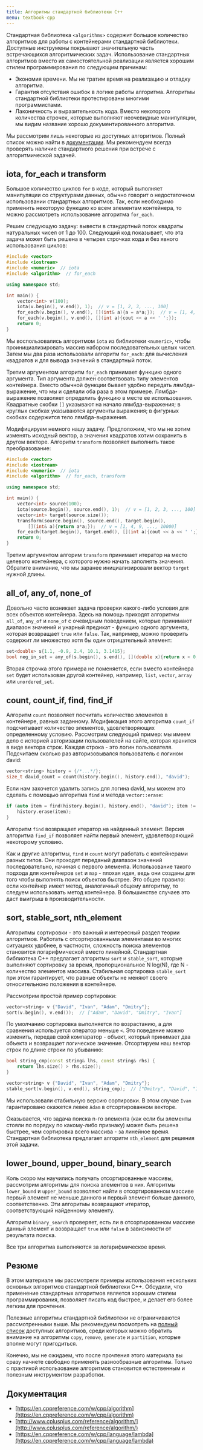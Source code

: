 ```yaml
---
title: Алгоритмы стандартной библиотеки C++
menu: textbook-cpp
---
```


Стандартная библиотека `<algorithms>` содержит большое количество алгоритмов для работы с контейнерами стандартной библиотеки. Доступные инструмены покрывают значительную часть встречающихся алгоритмических задач. Использование стандартных алгоритмов вместо их самостоятельной реализации является хорошим стилем программирования по следующим причинам:

* Экономия времени. Мы не тратим время на реализацию и отладку алгоритма.
* Гарантия отсутствия ошибок в логике работы алгоритма. Алгоритмы стандартной библиотеки протестированы многими программистами.
* Лаконичность и выразительность кода. Вместо некоторого количества строчек, которые выполняют неочевидные манипуляции, мы видим название хорошо документированного алгоритма.

Мы рассмотрим лишь некоторые из доступных алгоритмов. Полный список можно найти в [документации](https://en.cppreference.com/w/cpp/algorithm). Мы рекомендуем всегда проверять наличие стандартного решения при встрече с алгоритмической задачей.

<!-- ## Немодифицирующие алгоритмы -->

## iota, for_each и transform

Большое количество циклов `for` в коде, который выполняет манипуляции со структурами данных, обычно говорит о недостаточном использовании стандартных алгоритмов. Так, если необходимо применить некоторую функцию ко всем элементам контейнера, то можно рассмотреть использование алгоритма `for_each`.

Решим следующую задачу: вывести в стандартный поток квадраты натуральных чисел от 1 до 100. Следующий код показывает, что эта задача может быть решена в четырех строчках кода и без явного использования циклов:

```cpp
#include <vector>
#include <iostream>
#include <numeric>  // iota
#include <algorithm>  // for_each

using namespace std;

int main() {
    vector<int> v(100);
    iota(v.begin(), v.end(), 1);  // v = [1, 2, 3, ..., 100]
    for_each(v.begin(), v.end(), [](int& a){a = a*a;});  // v = [1, 4, 9, ..., 10000]
    for_each(v.begin(), v.end(), [](int a){cout << a << ' ';});
    return 0;
}
```

Мы воспользовались алгоритмом `iota` из библиотеки `<numeric>`, чтобы проинициализировать массив набором последовательных целых чисел. Затем мы два раза использовали алгоритм `for_each`: для вычисления квадратов и для вывода значений в стандартный поток.

Третим аргументом алгоритм `for_each` принимает функцию одного аргумента. Тип аргумента должен соответвовать типу элементов контейнера. Вместо обычной функции бывает удобно передать лямбда-выражение, что мы и сделали оба раза в этом примере. Лямбда-выражение позволяет определить функцию в месте ее использования. Квадратные скобки `[]` указывают на начало лямбда-выражения; в круглых скобках указываются аргументы выражения; в фигурных скобках содержится тело лямбда-выражения.

Модифицируем немного нашу задачу. Предположим, что мы не хотим изменять исходный вектор, а значения квадратов хотим сохранить в другом векторе. Алгоритм `transform` позволяет выполнить такое преобразование:

```cpp
#include <vector>
#include <iostream>
#include <numeric>  // iota
#include <algorithm>  // for_each, transform

using namespace std;

int main() {
    vector<int> source(100);
    iota(source.begin(), source.end(), 1);  // v = [1, 2, 3, ..., 100]
    vector<int> target(source.size());
    transform(source.begin(), source.end(), target.begin(),
        [](int& a){return a*a;});  // v = [1, 4, 9, ..., 10000]
    for_each(target.begin(), target.end(), [](int a){cout << a << ' ';});
    return 0;
}
```

Третим аргументом алгорим `transform` принимает итератор на место целевого контейнера, с которого нужно начать заполнять значения. Обратите внимание, что мы заранее инициализировали вектор `target` нужной длины.

## all_of, any_of, none_of

Довольно часто возникает задача проверки какого-либо условия для всех объектов контейнера. Здесь на помощь приходят алгоритмы `all_of`, `any_of` и `none_of` с очевидным поведением, которые принимают диапазон значений и унарный предикат - функцию одного аргумента, которая возвращает `true` или `false`. Так, например, можно проверить содержит ли множество хотя бы один отрицательный элемент:

```cpp
set<double> s{1.1, -0.9, 2.4, 10.1, 3.1415};
bool neg_in_set = any_of(s.begin(), s.end(), [](double x){return x < 0;});  // true
```

Вторая строчка этого примера не поменяется, если вместо контейнера `set` будет использован другой контейнер, например, `list`, `vector`, `array` или `unordered_set`.

## count, count_if, find, find_if

Алгоритм `count` позволяет посчитать количество элементов в контейнере, равных заданному. Модификация этого алгоритма `count_if` подсчитывает количество элементов, удовлетворяющих определенному условию. Рассмотрим следующий пример: мы имеем дело с историей авторизации пользователей на сайте, которая хранится в виде вектора строк. Каждая строка - это логин пользователя. Подсчитаем сколько раз авторизовывался пользователь с логином david:

```cpp
vector<string> history = {/*...*/};
size_t david_count = count(history.begin(), history.end(), "david");
```

Если нам захочется удалить запись для логина david, мы можем это сделать с помощью алгоритма `find` и метода `vector::erase`:

```cpp
if (auto item = find(history.begin(), history.end(), "david"); item != history.end()) {
    history.erase(item);
}
```

Алгоритм `find` возвращает итератор на найденный элемент. Версия алгоритма `find_if` позволяет найти первый элемент, удовлетворяющий некоторому условию.

Как и другие алгоритмы, `find` и `count` могут работать с контейнерами разных типов. Они проходят переданый диапазон значений последовательно, начиная с первого элемента. Использование такого подхода для контейнеров `set` и `map` - плохая идея, ведь они созданы для того чтобы выполнять поиск объектов быстрее. Это общее правило: если контейнер имеет метод, аналогичный общему алгоритму, то следуем использовать метод контейнера. В большинстве случаев это даст выигрыш в производительности.

## sort, stable_sort, nth_element

Алгоритмы сортировки - это важный и интересный раздел теории алгоритмов. Работать с отсортированными элементами во многих ситуациях удобнее, в частности, сложность поиска элементов становится логарифмической вместо линейной. Стандартная библиотека C++ предлагает алгоритмы `sort` и `stable_sort`, которые выполняют сортировку за время, пропорциональное N log(N), где N - количество элементов массива. Стабильная сортировка `stable_sort` при этом гарантирует, что равные объекты не меняют своего относительноно положения в контейнере. 

Рассмотрим простой пример сортировки:

```cpp
vector<string> v {"David", "Ivan", "Adam", "Dmitry"};
sort(v.begin(), v.end());  // ["Adam", "David", "Dmitry", "Ivan"]
```

По умолчанию сортировка выполняется по возрастанию, а для сравнения используется оператор меньше `<`. Это поведение можно изменить, передав свой компаратор - объект, который принимает два объекта и возвращает логическое значение. Отсортируем наш вектор строк по длине строки по убыванию:

```cpp
bool string_cmp(const string& lhs, const string& rhs) {
    return lhs.size() > rhs.size();
}

vector<string> v {"David", "Ivan", "Adam", "Dmitry"};
stable_sort(v.begin(), v.end(), string_cmp);  // ["Dmitry", "David", "Ivan", "Adam"]
```

Мы использовали стабильную версию сортировки. В этом случае `Ivan` гарантировано окажется левее `Adam` в отсортированном векторе.

Оказывается, что задача поиска n-го элемента (как если бы элементы стояли по порядку по какому-либо признаку) может быть решена быстрее, чем сортировка всего массива - за линейное время. Стандартная библиотека предлагает алгоритм `nth_element` для решения этой задачи.

## lower_bound, upper_bound, binary_search

Коль скоро мы научились получать отсортированные массивы, рассмотрим алгоритмы для поиска элементов в них. Алгоритмы `lower_bound` и `upper_bound` возволяют найти в отсортированном массиве первый элемент не меньше данного и первый элемент больше данного, соответственно. Эти алгоритмы возвращают итератор, соответствующий найденному элементу.

Алгоритм `binary_search` проверяет, есть ли в отсортированном массиве данный элемент и возвращает `true` или `false` в зависимости от результата поиска.

Все три алгоритма выполняются за логарифмическое время.

## Резюме

В этом материале мы рассмотрели примеры использования нескольких основных элгоритмов стандартной библиотеки C++. Обсудили, что применение стандартных алгоритмов является хорошим стилем программирования, позволяет писать код быстрее, и делает его более легким для прочтения.

Полезные алгоритмы стандартной библиотеки не ограничиваются рассмотренными выше. Мы рекомендуем посмотреть на [полный список](https://en.cppreference.com/w/cpp/algorithm) доступных алгоритмов, среди которых можно обратить внимание на алгоритмы `copy`, `remove`, `generate` и `partition`, которые вполне могут пригодиться.

Конечно, мы не ожидаем, что после прочтения этого материала вы сразу начнете свободно применять разнообразные алгоритмы. Только с практикой использование алгоритмов становится естественным и полезным инструментом разработки.

## Документация

* [https://en.cppreference.com/w/cpp/algorithm](https://en.cppreference.com/w/cpp/algorithm)
* [http://www.cplusplus.com/reference/algorithm/](http://www.cplusplus.com/reference/algorithm/)
* [https://en.cppreference.com/w/cpp/language/lambda](https://en.cppreference.com/w/cpp/language/lambda)
